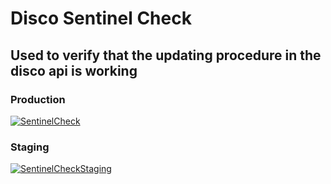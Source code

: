 # Disco Sentinel Check

## Used to verify that the updating procedure in the disco api is working

### Production
[![SentinelCheck](https://github.com/foojay2020/discoSentinelCheck/actions/workflows/sentinelCheck.yaml/badge.svg)](https://github.com/foojay2020/discoSentinelCheck/actions/workflows/sentinelCheck.yaml)

### Staging
[![SentinelCheckStaging](https://github.com/foojay2020/discoSentinelCheck/actions/workflows/sentinelCheckStaging.yaml/badge.svg)](https://github.com/foojay2020/discoSentinelCheck/actions/workflows/sentinelCheckStaging.yaml)
